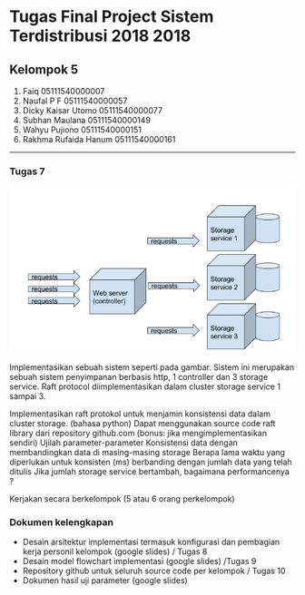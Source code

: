 # Tugas Final Project Sistem Terdistribusi 2018 2018

## Kelompok 5

1. Faiq						05111540000007
2. Naufal P F				05111540000057
3. Dicky Kaisar Utomo		05111540000077
4. Subhan Maulana			05111540000149
5. Wahyu Pujiono			05111540000151
6. Rakhma Rufaida Hanum		05111540000161
---


### Tugas 7
![1](https://github.com/naufalpf/SistemTerdistribusi/blob/master/soal.PNG)

Implementasikan sebuah sistem seperti pada gambar. Sistem ini merupakan sebuah sistem penyimpanan berbasis http, 1 controller dan 3 storage service. Raft protocol diimplementasikan dalam cluster storage service 1 sampai 3.

Implementasikan raft protokol untuk menjamin konsistensi data dalam cluster storage. (bahasa python)
Dapat menggunakan source code raft library dari repository github.com (bonus: jika mengimplementasikan sendiri)
Ujilah parameter-parameter
Konsistensi data dengan membandingkan data di masing-masing storage
Berapa lama waktu yang diperlukan untuk konsisten (ms) berbanding dengan jumlah data yang telah ditulis
Jika jumlah storage service bertambah, bagaimana performancenya ?

Kerjakan secara berkelompok (5 atau 6 orang perkelompok)

### Dokumen kelengkapan
- Desain arsitektur implementasi termasuk konfigurasi dan pembagian kerja personil kelompok (google slides) / Tugas 8
- Desain model flowchart implementasi (google slides) /Tugas 9
- Repository github untuk seluruh source code per kelompok / Tugas 10
- Dokumen hasil uji parameter (google slides) 


